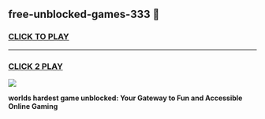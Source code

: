 
## free-unblocked-games-333 👋
<h3>
<a href="https://premium.freeplayer.one?title=free-unblocked-games-333&ref=14F">CLICK TO PLAY</a></h3>
<hr>

<h3>
<a href="https://premium.freeplayer.one?title=free-unblocked-games-333&ref=14F">CLICK 2 PLAY</a>
  
</h3>

<a href="https://premium.freeplayer.one?title=free-unblocked-games-333&ref=12F/"><img src="https://clearcache.store/games.png"></a>


**worlds hardest game unblocked: Your Gateway to Fun and Accessible Online Gaming**
